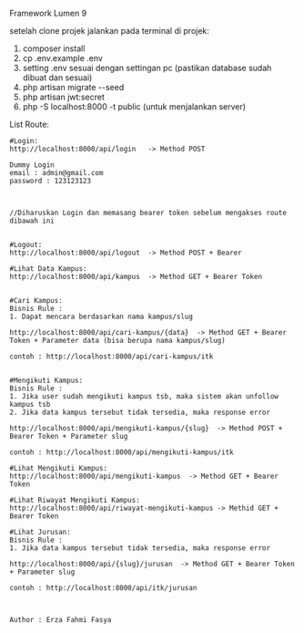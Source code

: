 Framework Lumen 9

setelah clone projek jalankan pada terminal di projek:
1. composer install
2. cp .env.example .env
3. setting .env sesuai dengan settingan pc (pastikan database sudah dibuat dan sesuai)
3. php artisan migrate --seed
4. php artisan jwt:secret
5. php -S localhost:8000 -t public  (untuk menjalankan server)


List Route:

    #Login:
    http://localhost:8000/api/login   -> Method POST
    
    Dummy Login
    email : admin@gmail.com
    password : 123123123



    //Diharuskan Login dan memasang bearer token sebelum mengakses route dibawah ini

    
    #Logout:
    http://localhost:8000/api/logout  -> Method POST + Bearer

    #Lihat Data Kampus:
    http://localhost:8000/api/kampus  -> Method GET + Bearer Token


    #Cari Kampus:    
    Bisnis Rule : 
    1. Dapat mencara berdasarkan nama kampus/slug

    http://localhost:8000/api/cari-kampus/{data}  -> Method GET + Bearer Token + Parameter data (bisa berupa nama kampus/slug)
    
    contoh : http://localhost:8000/api/cari-kampus/itk


    #Mengikuti Kampus:    
    Bisnis Rule : 
    1. Jika user sudah mengikuti kampus tsb, maka sistem akan unfollow kampus tsb
    2. Jika data kampus tersebut tidak tersedia, maka response error

    http://localhost:8000/api/mengikuti-kampus/{slug}  -> Method POST + Bearer Token + Parameter slug 

    contoh : http://localhost:8000/api/mengikuti-kampus/itk

    #Lihat Mengikuti Kampus:
    http://localhost:8000/api/mengikuti-kampus  -> Method GET + Bearer Token
    
    #Lihat Riwayat Mengikuti Kampus:
    http://localhost:8000/api/riwayat-mengikuti-kampus -> Methid GET + Bearer Token
    
    #Lihat Jurusan:
    Bisnis Rule : 
    1. Jika data kampus tersebut tidak tersedia, maka response error

    http://localhost:8000/api/{slug}/jurusan  -> Method GET + Bearer Token + Parameter slug

    contoh : http://localhost:8000/api/itk/jurusan



    Author : Erza Fahmi Fasya